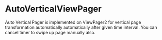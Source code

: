 # AutoVerticalViewPager
Auto Vertical Pager is implemented on ViewPager2 for vertical page transformation automatically automatically after given time interval. You can cancel timer to swipe up page manually also.
